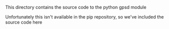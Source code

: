 This directory contains the source code to the python gpsd module

Unfortunately this isn't available in the pip repository, so we've included the source code here

